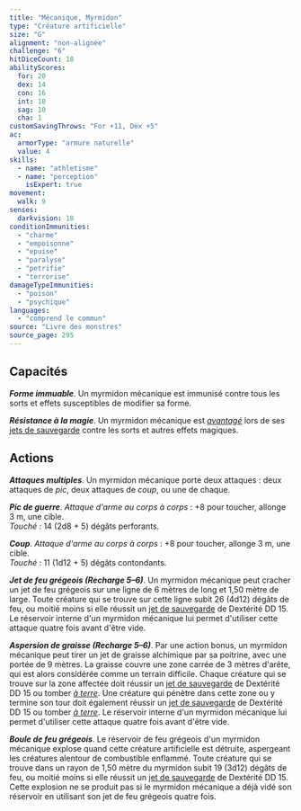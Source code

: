 ```yaml
---
title: "Mécanique, Myrmidon"
type: "Créature artificielle"
size: "G"
alignment: "non-alignée"
challenge: "6"
hitDiceCount: 18
abilityScores:
  for: 20
  dex: 14
  con: 16
  int: 10
  sag: 10
  cha: 1
customSavingThrows: "For +11, Dex +5"
ac:
  armorType: "armure naturelle"
  value: 4
skills:
  - name: "athletisme"
  - name: "perception"
    isExpert: true
movement:
  walk: 9
senses:
  darkvision: 18
conditionImmunities:
  - "charme"
  - "empoisonne"
  - "epuise"
  - "paralyse"
  - "petrifie"
  - "terrorise"
damageTypeImmunities:
  - "poison"
  - "psychique"
languages:
  - "comprend le commun"
source: "Livre des monstres"
source_page: 295
---
```

## Capacités
_**Forme immuable**_. Un myrmidon mécanique est immunisé contre tous les sorts et effets susceptibles de modifier sa forme.

_**Résistance à la magie**_. Un myrmidon mécanique est [_avantagé_](/utiliser-les-caracteristiques/#avantage-et-desavantage) lors de ses [jets de sauvegarde](/utiliser-les-caracteristiques/#jets-de-sauvegarde) contre les sorts et autres effets magiques.

## Actions
_**Attaques multiples**_. Un myrmidon mécanique porte deux attaques : deux attaques de _pic_, deux attaques de _coup_, ou une de chaque.

_**Pic de guerre**_. _Attaque d'arme au corps à corps_ : +8 pour toucher, allonge 3 m, une cible.  
_Touché_ : 14 (2d8 + 5) dégâts perforants.

_**Coup**_. _Attaque d'arme au corps à corps_ : +8 pour toucher, allonge 3 m, une cible.  
_Touché_ : 11 (1d12 + 5) dégâts contondants.

_**Jet de feu grégeois (Recharge 5–6)**_. Un myrmidon mécanique peut cracher un jet de feu grégeois sur une ligne de 6 mètres de long et 1,50 mètre de large. Toute créature qui se trouve sur cette ligne subit 26 (4d12) dégâts de feu, ou moitié moins si elle réussit un [jet de sauvegarde](/utiliser-les-caracteristiques/#jets-de-sauvegarde) de Dextérité DD 15. Le réservoir interne d'un myrmidon mécanique lui permet d'utiliser cette attaque quatre fois avant d'être vide.

_**Aspersion de graisse (Recharge 5–6)**_. Par une action bonus, un myrmidon mécanique peut tirer un jet de graisse alchimique par sa poitrine, avec une portée de 9 mètres. La graisse couvre une zone carrée de 3 mètres d'arête, qui est alors considérée comme un terrain difficile. Chaque créature qui se trouve sur la zone affectée doit réussir un [jet de sauvegarde](/utiliser-les-caracteristiques/#jets-de-sauvegarde) de Dextérité DD 15 ou tomber [_à terre_](/gerer-la-sante-du-personnage/#a-terre). Une créature qui pénètre dans cette zone ou y termine son tour doit également réussir un [jet de sauvegarde](/utiliser-les-caracteristiques/#jets-de-sauvegarde) de Dextérité DD 15 ou tomber [_à terre_](/gerer-la-sante-du-personnage/#a-terre). Le réservoir interne d'un myrmidon mécanique lui permet d'utiliser cette attaque quatre fois avant d'être vide.

_**Boule de feu grégeois**_. Le réservoir de feu grégeois d'un myrmidon mécanique explose quand cette créature artificielle est détruite, aspergeant les créatures alentour de combustible enflammé. Toute créature qui se trouve dans un rayon de 1,50 mètre du myrmidon subit 19 (3d12) dégâts de feu, ou moitié moins si elle réussit un [jet de sauvegarde](/utiliser-les-caracteristiques/#jets-de-sauvegarde) de Dextérité DD 15. Cette explosion ne se produit pas si le myrmidon mécanique a déjà vidé son réservoir en utilisant son jet de feu grégeois quatre fois.
